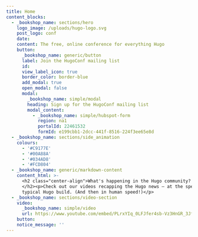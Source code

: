 ```yaml
---
title: Home
content_blocks:
  - _bookshop_name: sections/hero
    logo_image: /uploads/hugo-logo.svg
    post_logo: conf
    date:
    content: The free, online conference for everything Hugo
    button:
      _bookshop_name: generic/button
      label: Join the HugoConf mailing list
      id:
      view_label_icon: true
      border_color: border-blue
      add_modal: true
      open_modal: false
      modal:
        _bookshop_name: simple/modal
        heading: Sign up for the HugoConf mailing list
        modal_content:
          - _bookshop_name: simple/hubspot-form
            region: na1
            portalId: 22461532
            formId: e199cbb1-2dcc-441f-8516-224f3ee65e8d
  - _bookshop_name: sections/side_animation
    colours:
      - '#C9177E'
      - '#00A88A'
      - '#034AD8'
      - '#FCD804'
  - _bookshop_name: generic/markdown-content
    content_html: >-
      <h2 class="center-align">What's happening in the Hugo community?
      </h2><p>Check out our videos recapping the Hugo news — at the speed of a
      typical Hugo build. (And then in human speed!)</p>
  - _bookshop_name: sections/video-section
    video:
      _bookshop_name: simple/video
      url: https://www.youtube.com/embed/PLrxYIq_0LFJfer4sb-Vz3HnGR_3JfLuhL
    button:
    notice_message: ''
---
```

